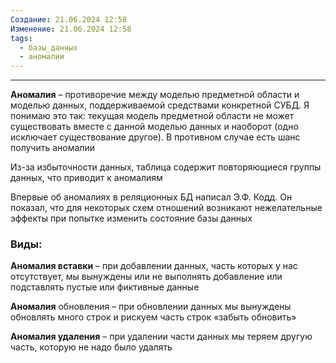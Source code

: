 ```yaml
---
Создание: 21.06.2024 12:58
Изменение: 21.06.2024 12:58
tags:
  - базы_данных
  - аномалии
---
```

***

**Аномалия** – противоречие между моделью предметной области и моделью данных, поддерживаемой средствами конкретной СУБД. Я понимаю это так: текущая модель предметной области не может существовать вместе с данной моделью данных и наоборот (одно исключает существование другое). В противном случае есть шанс получить аномалии

Из-за избыточности данных, таблица содержит повторяющиеся группы данных, что приводит к аномалиям

Впервые об аномалиях в реляционных БД написал Э.Ф. Кодд. Он показал, что для некоторых схем отношений возникают нежелательные эффекты при попытке изменить состояние базы данных

### Виды:

**Аномалия вставки** – при добавлении данных, часть которых у нас отсутствует, мы вынуждены или не выполнять добавление или подставлять пустые или фиктивные данные

**Аномалия** обновления – при обновлении данных мы вынуждены обновлять много строк и рискуем часть строк «забыть обновить»

**Аномалия удаления** – при удалении части данных мы теряем другую часть, которую не надо было удалять




